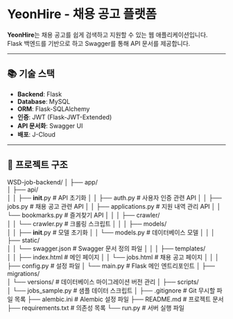 # YeonHire - 채용 공고 플랫폼

**YeonHire**는 채용 공고를 쉽게 검색하고 지원할 수 있는 웹 애플리케이션입니다.  
Flask 백엔드를 기반으로 하고 Swagger를 통해 API 문서를 제공합니다.

---

## 📚 **기술 스택**

- **Backend**: Flask  
- **Database**: MySQL  
- **ORM**: Flask-SQLAlchemy  
- **인증**: JWT (Flask-JWT-Extended)  
- **API 문서화**: Swagger UI  
- **배포**: J-Cloud  

---

## 📁 프로젝트 구조

WSD-job-backend/
│
├── app/                    
│   ├── api/                
│   │   ├── __init__.py        # API 초기화
│   │   ├── auth.py            # 사용자 인증 관련 API
│   │   ├── jobs.py            # 채용 공고 관련 API
│   │   ├── applications.py    # 지원 내역 관리 API
│   │   └── bookmarks.py       # 즐겨찾기 API
│   │
│   ├── crawler/               
│   │   └── crawler.py         # 크롤링 스크립트
│   │
│   ├── models/                
│   │   ├── __init__.py        # 모델 초기화
│   │   └── models.py          # 데이터베이스 모델
│   │
│   ├── static/                
│   │   └── swagger.json       # Swagger 문서 정의 파일
│   │
│   ├── templates/             
│   │   ├── index.html         # 메인 페이지
│   │   └── jobs.html          # 채용 공고 페이지
│   │
│   ├── config.py              # 설정 파일
│   └── main.py                # Flask 메인 엔트리포인트
│
├── migrations/                
│   └── versions/              # 데이터베이스 마이그레이션 버전 관리
│
├── scripts/                   
│   └── jobs_sample.py         # 샘플 데이터 스크립트
│
├── .gitignore                 # Git 무시할 파일 목록
├── alembic.ini                # Alembic 설정 파일
├── README.md                  # 프로젝트 문서
├── requirements.txt           # 의존성 목록
└── run.py                     # 서버 실행 파일
